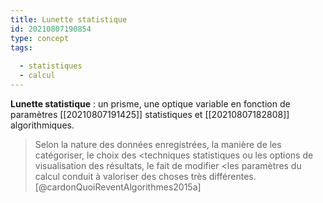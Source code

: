 ```yaml
---
title: Lunette statistique
id: 20210807190854
type: concept
tags:
  
  - statistiques
  - calcul
---
```

           

**Lunette statistique** : un prisme, une optique variable en fonction de paramètres [[20210807191425]] statistiques et [[20210807182808]] algorithmiques.
> Selon la nature des données enregistrées, la manière de les catégoriser, le choix des <techniques statistiques ou les options de visualisation des résultats, le fait de modifier <les paramètres du calcul conduit à valoriser des choses très différentes. [@cardonQuoiReventAlgorithmes2015a]

